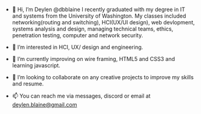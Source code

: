 - 👋 Hi, I’m Deylen @dbblaine I recently graduated with my degree in IT and systems from the University of Washington. My classes included networking(routing and switching), 
HCI(UX/UI design), web devlopment, systems analysis and design, managing technical teams, ethics, penetration testing, computer and network security.

- 👀 I’m interested in HCI, UX/ design and engineering. 
- 🌱 I’m currently improving on wire framing, HTML5 and CSS3 and learning javascript. 
- 💞️ I’m looking to collaborate on any creative projects to improve my skills and resume. 
- 📫 You can reach me via messages, discord or email at deylen.blaine@gmail.com

<!---
dbblaine/dbblaine is a ✨ special ✨ repository because its `README.md` (this file) appears on your GitHub profile.
You can click the Preview link to take a look at your changes.
--->
